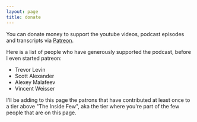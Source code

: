 ```yaml
---
layout: page
title: donate
---
```


You can donate money to support the youtube videos, podcast episodes and transcripts via [Patreon](https://www.patreon.com/theinsideview).

Here is a list of people who have generously supported the podcast, before I even started patreon:
- Trevor Levin
- Scott Alexander
- Alexey Malafeev
- Vincent Weisser

I'll be adding to this page the patrons that have contributed at least once to a tier above "The Inside Few", aka the tier where you're part of the few people that are on this page.
